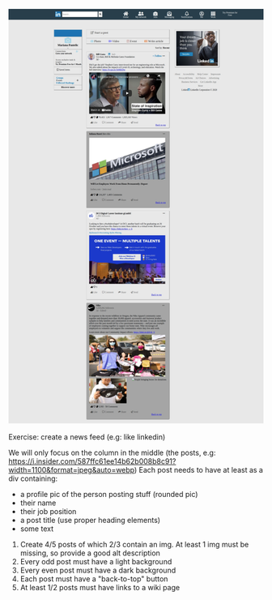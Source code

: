 ![Result](./img/LinkedIn.png)

Exercise: create a news feed (e.g: like linkedin)

We will only focus on the column in the middle (the posts, e.g: https://i.insider.com/587ffc61ee14b62b008b8c91?width=1100&format=jpeg&auto=webp)
Each post needs to have at least as a div containing:

- a profile pic of the person posting stuff (rounded pic)
- their name
- their job position
- a post title (use proper heading elements)
- some text

1. Create 4/5 posts of which 2/3 contain an img. At least 1 img must be missing, so provide a good alt description
2. Every odd post must have a light background
3. Every even post must have a dark background
4. Each post must have a "back-to-top" button
5. At least 1/2 posts must have links to a wiki page
